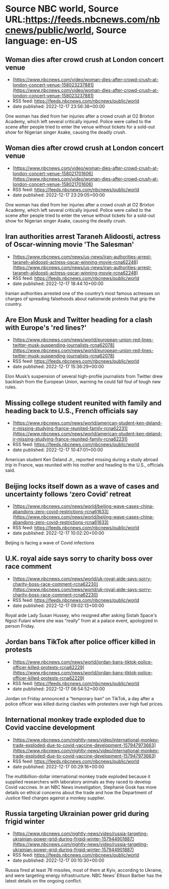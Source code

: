 # Source NBC world, Source URL:https://feeds.nbcnews.com/nbcnews/public/world, Source language: en-US

## Woman dies after crowd crush at London concert venue
 - [https://www.nbcnews.com/video/woman-dies-after-crowd-crush-at-london-concert-venue-158023237881](https://www.nbcnews.com/video/woman-dies-after-crowd-crush-at-london-concert-venue-158023237881)
 - RSS feed: https://feeds.nbcnews.com/nbcnews/public/world
 - date published: 2022-12-17 23:56:38+00:00

One woman has died from her injuries after a crowd crush at O2 Brixton Academy, which left several critically injured. Police were called to the scene after people tried to enter the venue without tickets for a sold-out show for Nigerian singer Asake, causing the deadly crush.

## Woman dies after crowd crush at London concert venue
 - [https://www.nbcnews.com/video/woman-dies-after-crowd-crush-at-london-concert-venue-158021701606](https://www.nbcnews.com/video/woman-dies-after-crowd-crush-at-london-concert-venue-158021701606)
 - RSS feed: https://feeds.nbcnews.com/nbcnews/public/world
 - date published: 2022-12-17 23:29:05+00:00

One woman has died from her injuries after a crowd crush at O2 Brixton Academy, which left several critically injured. Police were called to the scene after people tried to enter the venue without tickets for a sold-out show for Nigerian singer Asake, causing the deadly crush.

## Iran authorities arrest Taraneh Alidoosti, actress of Oscar-winning movie  'The Salesman'
 - [https://www.nbcnews.com/news/us-news/iran-authorities-arrest-taraneh-alidoosti-actress-oscar-winning-movie-rcna62248](https://www.nbcnews.com/news/us-news/iran-authorities-arrest-taraneh-alidoosti-actress-oscar-winning-movie-rcna62248)
 - RSS feed: https://feeds.nbcnews.com/nbcnews/public/world
 - date published: 2022-12-17 18:44:10+00:00

Iranian authorities arrested one of the country’s most famous actresses on charges of spreading falsehoods about nationwide protests that grip the country.

## Are Elon Musk and Twitter heading for a clash with Europe's 'red lines?'
 - [https://www.nbcnews.com/news/world/european-union-red-lines-twitter-musk-suspending-journalists-rcna62078](https://www.nbcnews.com/news/world/european-union-red-lines-twitter-musk-suspending-journalists-rcna62078)
 - RSS feed: https://feeds.nbcnews.com/nbcnews/public/world
 - date published: 2022-12-17 15:36:29+00:00

Elon Musk’s suspension of several high-profile journalists from Twitter drew backlash from the European Union, warning he could fall foul of tough new rules.

## Missing college student reunited with family and heading back to U.S., French officials say
 - [https://www.nbcnews.com/news/world/american-student-ken-deland-jr-missing-studying-france-reunited-family-rcna62231](https://www.nbcnews.com/news/world/american-student-ken-deland-jr-missing-studying-france-reunited-family-rcna62231)
 - RSS feed: https://feeds.nbcnews.com/nbcnews/public/world
 - date published: 2022-12-17 10:47:01+00:00

American student Ken Deland Jr., reported missing during a study abroad trip in France, was reunited with his mother and heading to the U.S., officials said.

## Beijing locks itself down as a wave of cases and uncertainty follows ‘zero Covid’ retreat
 - [https://www.nbcnews.com/news/world/beijing-wave-cases-china-abandons-zero-covid-restrictions-rcna61633](https://www.nbcnews.com/news/world/beijing-wave-cases-china-abandons-zero-covid-restrictions-rcna61633)
 - RSS feed: https://feeds.nbcnews.com/nbcnews/public/world
 - date published: 2022-12-17 10:02:20+00:00

Beijing is facing a wave of Covid infections

## U.K. royal aide says sorry to charity boss over race comment
 - [https://www.nbcnews.com/news/world/uk-royal-aide-says-sorry-charity-boss-race-comment-rcna62230](https://www.nbcnews.com/news/world/uk-royal-aide-says-sorry-charity-boss-race-comment-rcna62230)
 - RSS feed: https://feeds.nbcnews.com/nbcnews/public/world
 - date published: 2022-12-17 09:02:13+00:00

Royal aide Lady Susan Hussey, who resigned after asking Sistah Space's Ngozi Fulani where she was “really” from at a palace event, apologized in person Friday.

## Jordan bans TikTok after police officer killed in protests
 - [https://www.nbcnews.com/news/world/jordan-bans-tiktok-police-officer-killed-protests-rcna62229](https://www.nbcnews.com/news/world/jordan-bans-tiktok-police-officer-killed-protests-rcna62229)
 - RSS feed: https://feeds.nbcnews.com/nbcnews/public/world
 - date published: 2022-12-17 08:54:52+00:00

Jordan on Friday announced a “temporary ban” on TikTok, a day after a police officer was killed during clashes with protesters over high fuel prices.

## International monkey trade exploded due to Covid vaccine development
 - [https://www.nbcnews.com/nightly-news/video/international-monkey-trade-exploded-due-to-covid-vaccine-development-157947973663](https://www.nbcnews.com/nightly-news/video/international-monkey-trade-exploded-due-to-covid-vaccine-development-157947973663)
 - RSS feed: https://feeds.nbcnews.com/nbcnews/public/world
 - date published: 2022-12-17 00:29:16+00:00

The multibillion-dollar international monkey trade exploded because it supplied researchers with laboratory animals as they raced to develop Covid vaccines. In an NBC News investigation, Stephanie Gosk has more details on ethical concerns about the trade and how the Department of Justice filed charges against a monkey supplier.

## Russia targeting Ukrainian power grid during frigid winter
 - [https://www.nbcnews.com/nightly-news/video/russia-targeting-ukrainian-power-grid-during-frigid-winter-157944901887](https://www.nbcnews.com/nightly-news/video/russia-targeting-ukrainian-power-grid-during-frigid-winter-157944901887)
 - RSS feed: https://feeds.nbcnews.com/nbcnews/public/world
 - date published: 2022-12-17 00:10:30+00:00

Russia fired at least 76 missiles, most of them at Kyiv, according to Ukraine, and were targeting energy infrastructure. NBC News’ Ellison Barber has the latest details on the ongoing conflict.
